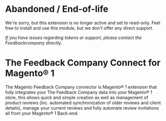 # Abandoned / End-of-life
We're sorry, but this extension is no longer active and set to read-only. 
Feel free to install and use this module, but we don't offer any direct support. 

*If you have issues regarding tokens or support, please contact the Feedbackcompany directly.* 

# The Feedback Company Connect for Magento® 1 

The Magento Feedback Company connector is Magento® 1 extension that fully integrates your The Feedback Company data into your Magento® 1 store, this allows quick and simple creation as well as management of product reviews (inc. automated synchronization of older reviews and client details), manage your current reviews and fully automate review invitations all from your Magento® 1 Back-end.
